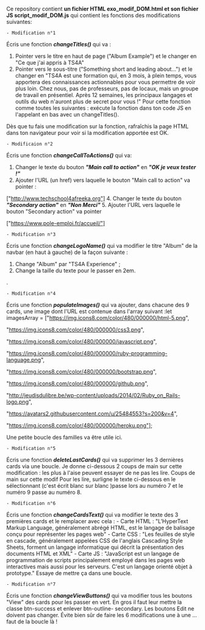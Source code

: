 Ce repository contient **un fichier HTML exo_modif_DOM.html et son fichier JS script_modif_DOM.js** qui contient les fonctions des modifications suivantes:

	- Modification n°1
Écris une fonction ***changeTitles()*** qui va :
1. Pointer vers le titre en haut de page ("Album Example") et le changer en "Ce que j'ai appris à
TS4A"
2. Pointer vers le sous-titre ("Something short and leading about…") et le changer en "TS4A est
une formation qui, en 3 mois, à plein temps, vous apportera des connaissances actionnables
pour vous permettre de voir plus loin. Chez nous, pas de professeurs, pas de locaux, mais un
groupe de travail en présentiel. Après 12 semaines, les principaux langages et outils du web
n'auront plus de secret pour vous !"
Pour cette fonction comme toutes les suivantes : exécute la fonction dans ton code JS en
l'appelant en bas avec un changeTitles().

Dès que tu fais une modification sur la fonction, rafraîchis la page HTML dans ton navigateur pour voir si la modification apportée est OK.


	- Modificaion n°2
Écris une fonction ***changeCallToActions()*** qui va:
1. Changer le texte du bouton ***"Main call to action"*** en ***"OK je veux tester !"***
2. Ajouter l'URL (un href) vers laquelle le bouton "Main call to action" va pointer :
   
["http://www.techschool4afreeka.org"]
4. Changer le texte du bouton ***"Secondary action"*** en ***"Non Merci"***
5. Ajouter l'URL vers laquelle le bouton "Secondary action" va pointer

["https://www.pole-emploi.fr/accueil/"]

	- Modification n°3
Écris une fonction ***changeLogoName()*** qui va modifier le titre "Album" de la navbar (en haut
à gauche) de la façon suivante :
1. Change "Album" par "TS4A Experience" ;
2. Change la taille du texte pour le passer en 2em.

.

	- Modification n°4

Écris une fonction ***populateImages()*** qui va ajouter, dans chacune des 9 cards, une image dont
l'URL est contenue dans l'array suivant :let imagesArray = ["https://img.icons8.com/color/480/000000/html-5.png",

"https://img.icons8.com/color/480/000000/css3.png",

"https://img.icons8.com/color/480/000000/javascript.png",

"https://img.icons8.com/color/480/000000/ruby-programming-language.png",

"https://img.icons8.com/color/480/000000/bootstrap.png",

"https://img.icons8.com/color/480/000000/github.png",

"http://jeudisdulibre.be/wp-content/uploads/2014/02/Ruby_on_Rails-logo.png", 

"https://avatars2.githubusercontent.com/u/25484553?s=200&v=4",

"https://img.icons8.com/color/480/000000/heroku.png"];

Une petite boucle des familles va être utile ici.

	- Modification n°5
Écris une fonction ***deleteLastCards()*** qui va supprimer les 3 dernières cards via une boucle. Je
donne ci-dessous 2 coups de main sur cette modification : les plus à l'aise peuvent essayer de
ne pas les lire.
Coups de main sur cette modif
Pour les lire, surligne le texte ci-dessous en le sélectionnant (c'est écrit blanc sur blanc )passe
lors au numéro 7 et le numéro 9 passe au numéro 8.

	- Modification n°6
Écris une fonction ***changeCardsText()*** qui va modifier le texte des 3 premières cards et le
remplacer avec cela :
	- Carte HTML : "L’HyperText Markup Language, généralement abrégé HTML, est le langage de
balisage conçu pour représenter les pages web"
	- Carte CSS : "Les feuilles de style en cascade, généralement appelées CSS de l'anglais
Cascading Style Sheets, forment un langage informatique qui décrit la présentation des
documents HTML et XML"
	- Carte JS : "JavaScript est un langage de programmation de scripts principalement employé
dans les pages web interactives mais aussi pour les serveurs. C'est un langage orienté objet à
prototype."
Essaye de mettre ça dans une boucle.

	- Modification n°7
Écris une fonction ***changeViewButtons()*** qui va modifier tous les boutons "View" des cards
pour les passer en vert. En gros il faut leur mettre la classe btn-success et enlever btn-outline-
secondary. Les boutons Edit ne doivent pas changer. Évite bien sûr de faire les 6
modifications une à une ... faut de la boucle là !
